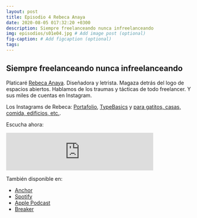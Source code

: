 ```yaml
---
layout: post
title: Episodio 4 Rebeca Anaya
date: 2020-08-05 017:32:20 +0300
description: Siempre freelanceando nunca infreelanceando
img: episodios/s01e04.jpg # Add image post (optional)
fig-caption: # Add figcaption (optional)
tags:
---
```


## Siempre freelanceando nunca infreelanceando

Platicaré [Rebeca Anaya](https://twitter.com/rebeca__anaya). Diseñadora y letrista. Magaza detrás del logo de espacios abiertos.
Hablamos de los traumas y tácticas de todo freelancer. Y sus miles de cuentas en Instagram.

Los Instagrams de Rebeca: [Portafolio](https://www.instagram.com/rebeca__anaya), [TypeBasics](https://www.instagram.com/typebasics/) y [para gatitos, casas, comida, edificios, etc.](https://www.instagram.com/rebveqka).

Escucha ahora:

<iframe src="https://anchor.fm/espaciosabiertos/embed/episodes/Siempre-freelanceando-nunca-infreelanceando-ehntl7" height="102px" width="400px" frameborder="0" scrolling="no"></iframe>

También disponible en:

* [Anchor](https://anchor.fm/espaciosabiertos)
* [Spotify](https://open.spotify.com/show/0OZYcWCNqmhiql61kqu6ay)
* [Apple Podcast](https://podcasts.apple.com/mx/podcast/espacios-abiertos/id1522707168)
* [Breaker](https://www.breaker.audio/p/espacios-abiertos/)
